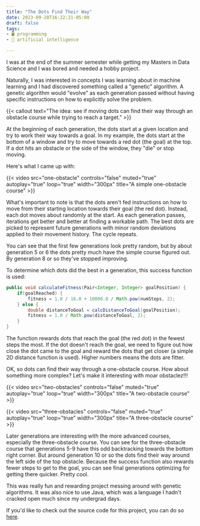 ```yaml
---
title: "The Dots Find Their Way"
date: 2023-09-28T16:22:21-05:00
draft: false
tags:
- 🖥️ programming
- 🧠 artificial intelligence

---
```


I was at the end of the summer semester while getting my Masters in Data Science and I was bored and needed a hobby project.

Naturally, I was interested in concepts I was learning about in machine learning and I had discovered something called a "genetic" algorithm. A genetic algorithm would "evolve" as each generation passed without having specific instructions on how to explicitly solve the problem.

{{< callout text="The idea: see if moving dots can find their way through an obstacle course while trying to reach a target." >}}

 At the beginning of each generation, the dots start at a given location and try to work their way towards a goal. In my example, the dots start at the bottom of a window and try to move towards a red dot (the goal) at the top. If a dot hits an obstacle or the side of the window, they "die" or stop moving.

 Here's what I came up with:

{{< video src="one-obstacle" controls="false" muted="true" autoplay="true" loop="true" width="300px" title="A simple one-obstacle course" >}}

What's important to note is that the dots aren't fed instructions on how to move from their starting location towards their goal (the red dot). Instead, each dot moves about randomly at the start. As each generation passes, iterations get better and better at finding a workable path. The best dots are picked to represent future generations with minor random deviations applied to their movement history. The cycle repeats.

You can see that the first few generations look pretty random, but by about generation 5 or 6 the dots pretty much have the simple course figured out. By generation 8 or so they've stopped improving.

To determine which dots did the best in a generation, this success function is used:

```java
public void calculateFitness(Pair<Integer, Integer> goalPosition) {
    if(goalReached) {
        fitness = 1.0 / 16.0 + 10000.0 / Math.pow(numSteps, 2);
    } else {
        double distanceToGoal = calcDistanceToGoal(goalPosition);
        fitness = 1.0 / Math.pow(distanceToGoal, 2);
    }
}
```

The function rewards dots that reach the goal (the red dot) in the fewest steps the most. If the dot doesn't reach the goal, we need to figure out how close the dot came to the goal and reward the dots that get closer (a simple 2D distance function is used). Higher numbers means the dots are fitter.

OK, so dots can find their way through a one-obstacle course. How about something more complex? Let's make it interesting with moar obstaclez!!!

{{< video src="two-obstacles" controls="false" muted="true" autoplay="true" loop="true" width="300px" title="A two-obstacle course" >}}

{{< video src="three-obstacles" controls="false" muted="true" autoplay="true" loop="true" width="300px" title="A three-obstacle course" >}}

Later generations are interesting with the more advanced courses, especially the three-obstacle course. You can see for the three-obstacle course that generations 5-9 have this odd backtracking towards the bottom right corner. But around generation 10 or so the dots find their way around the left side of the top obstacle. Because the success function also rewards fewer steps to get to the goal, you can see final generations optimizing for getting there quicker. Pretty cool.

This was really fun and rewarding project messing around with genetic algorithms. It was also nice to use Java, which was a language I hadn't cracked open much since my undergrad days.

If you'd like to check out the source code for this project, you can do so [here](https://github.com/josephkerkhof/path-finding-ai).
